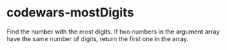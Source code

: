 # codewars-mostDigits
Find the number with the most digits.  If two numbers in the argument array have the same number of digits, return the first one in the array.
